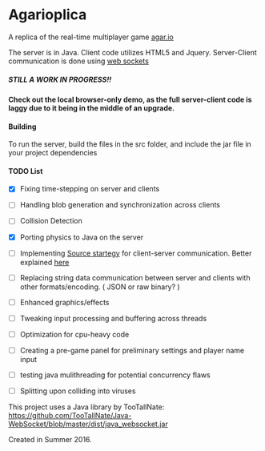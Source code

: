 # Agarioplica

A replica of the real-time multiplayer game [agar.io](http://agar.io/)

The server is in Java. Client code utilizes HTML5 and Jquery.
Server-Client communication is done using [web sockets](https://developer.mozilla.org/en-US/docs/Web/API/WebSockets_API)

##### STILL A WORK IN PROGRESS!!

#### Check out the local browser-only demo, as the full server-client code is laggy due to it being in the middle of an upgrade.

#### Building

To run the server, build the files in the src folder, and include the jar file in your project dependencies

#### TODO List
- [x] Fixing time-stepping on server and clients
- [ ] Handling blob generation and synchronization across clients
- [ ] Collision Detection
- [x] Porting physics to Java on the server 
- [ ] Implementing [Source startegy](https://developer.valvesoftware.com/wiki/Source_Multiplayer_Networking) for client-server communication. Better explained [here](http://www.gabrielgambetta.com/fpm1.html)
- [ ] Replacing string data communication between server and clients with other formats/encoding. ( JSON or raw binary? ) 
- [ ] Enhanced graphics/effects
- [ ] Tweaking input processing and buffering across threads
- [ ] Optimization for cpu-heavy code
- [ ] Creating a pre-game panel for preliminary settings and player name input
- [ ] testing java mulithreading for potential concurrency flaws
- [ ] Splitting upon colliding into viruses


This project uses a Java library by TooTallNate:
https://github.com/TooTallNate/Java-WebSocket/blob/master/dist/java_websocket.jar


Created in Summer 2016.
